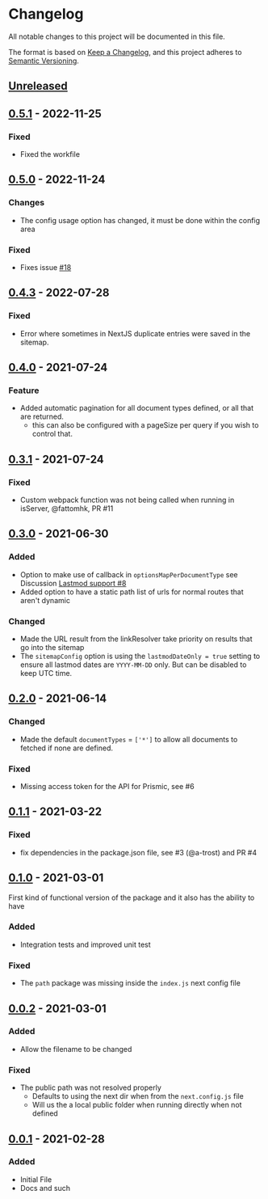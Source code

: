 # Changelog
All notable changes to this project will be documented in this file.

The format is based on [Keep a Changelog](https://keepachangelog.com/en/1.0.0/),
and this project adheres to [Semantic Versioning](https://semver.org/spec/v2.0.0.html).

## [Unreleased]

## [0.5.1] - 2022-11-25

### Fixed
- Fixed the workfile

## [0.5.0] - 2022-11-24

### Changes
- The config usage option has changed, it must be done within the config area

### Fixed
- Fixes issue [#18](https://github.com/ReeceM/prismic-sitemap/issues/18)

## [0.4.3] - 2022-07-28
### Fixed
- Error where sometimes in NextJS duplicate entries were saved in the sitemap.

## [0.4.0] - 2021-07-24

### Feature
- Added automatic pagination for all document types defined, or all that are returned.
  - this can also be configured with a pageSize per query if you wish to control that.

## [0.3.1] - 2021-07-24

### Fixed
- Custom webpack function was not being called when running in isServer, @fattomhk, PR #11

## [0.3.0] - 2021-06-30

### Added
- Option to make use of callback in `optionsMapPerDocumentType` see Discussion [Lastmod support #8](https://github.com/ReeceM/prismic-sitemap/discussions/8)
- Added option to have a static path list of urls for normal routes that aren't dynamic

### Changed
- Made the URL result from the linkResolver take priority on results that go into the sitemap
- The `sitemapConfig` option is using the `lastmodDateOnly = true` setting to ensure all lastmod dates are `YYYY-MM-DD` only. But can be disabled to keep UTC time.

## [0.2.0] - 2021-06-14

### Changed
- Made the default `documentTypes` = `['*']` to allow all documents to fetched if none are defined.

### Fixed
- Missing access token for the API for Prismic, see #6

## [0.1.1] - 2021-03-22

### Fixed 
- fix dependencies in the package.json file, see #3 (@a-trost) and PR #4

## [0.1.0] - 2021-03-01

First kind of functional version of the package and it also has the ability to have
### Added
- Integration tests and improved unit test

### Fixed
- The `path` package was missing inside the `index.js` next config file

## [0.0.2] - 2021-03-01

### Added
- Allow the filename to be changed

### Fixed
- The public path was not resolved properly
  - Defaults to using the next dir when from the `next.config.js` file
  - Will us the a local public folder when running directly when not defined


## [0.0.1] - 2021-02-28
### Added
- Initial File
- Docs and such

[Unreleased]: https://github.com/reecem/prismic-sitemap/compare/v0.5.1...HEAD
[0.5.1]: https://github.com/reecem/prismic-sitemap/compare/v0.5.1...HEAD
[0.5.0]: https://github.com/reecem/prismic-sitemap/compare/v0.5.0...v0.5.1
[0.4.3]: https://github.com/reecem/prismic-sitemap/compare/v0.4.3...v0.5.0
[0.4.2]: https://github.com/reecem/prismic-sitemap/compare/v0.4.2...v0.4.3
[0.4.1]: https://github.com/reecem/prismic-sitemap/compare/v0.4.1...v0.4.2
[0.4.0]: https://github.com/reecem/prismic-sitemap/compare/v0.4.0...v0.4.1
[0.3.1]: https://github.com/reecem/prismic-sitemap/compare/v0.3.1...v0.4.0
[0.3.0]: https://github.com/reecem/prismic-sitemap/compare/v0.3.0...v0.3.1
[0.2.0]: https://github.com/reecem/prismic-sitemap/compare/v0.2.0
[0.1.1]: https://github.com/reecem/prismic-sitemap/tag/v0.1.0
[0.1.0]: https://github.com/reecem/prismic-sitemap/tag/v0.1.0
[0.0.2]: https://github.com/reecem/prismic-sitemap/tag/v0.0.2
[0.0.1]: https://github.com/reecem/prismic-sitemap/tag/v0.0.1
